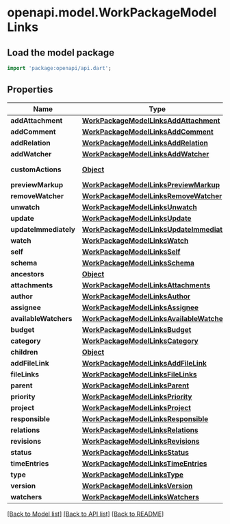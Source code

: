 # openapi.model.WorkPackageModelLinks

## Load the model package
```dart
import 'package:openapi/api.dart';
```

## Properties
Name | Type | Description | Notes
------------ | ------------- | ------------- | -------------
**addAttachment** | [**WorkPackageModelLinksAddAttachment**](WorkPackageModelLinksAddAttachment.md) |  | [optional] 
**addComment** | [**WorkPackageModelLinksAddComment**](WorkPackageModelLinksAddComment.md) |  | [optional] 
**addRelation** | [**WorkPackageModelLinksAddRelation**](WorkPackageModelLinksAddRelation.md) |  | [optional] 
**addWatcher** | [**WorkPackageModelLinksAddWatcher**](WorkPackageModelLinksAddWatcher.md) |  | [optional] 
**customActions** | [**Object**](.md) |  | [optional] [readonly] 
**previewMarkup** | [**WorkPackageModelLinksPreviewMarkup**](WorkPackageModelLinksPreviewMarkup.md) |  | [optional] 
**removeWatcher** | [**WorkPackageModelLinksRemoveWatcher**](WorkPackageModelLinksRemoveWatcher.md) |  | [optional] 
**unwatch** | [**WorkPackageModelLinksUnwatch**](WorkPackageModelLinksUnwatch.md) |  | [optional] 
**update** | [**WorkPackageModelLinksUpdate**](WorkPackageModelLinksUpdate.md) |  | [optional] 
**updateImmediately** | [**WorkPackageModelLinksUpdateImmediately**](WorkPackageModelLinksUpdateImmediately.md) |  | [optional] 
**watch** | [**WorkPackageModelLinksWatch**](WorkPackageModelLinksWatch.md) |  | [optional] 
**self** | [**WorkPackageModelLinksSelf**](WorkPackageModelLinksSelf.md) |  | 
**schema** | [**WorkPackageModelLinksSchema**](WorkPackageModelLinksSchema.md) |  | 
**ancestors** | [**Object**](.md) |  | [readonly] 
**attachments** | [**WorkPackageModelLinksAttachments**](WorkPackageModelLinksAttachments.md) |  | 
**author** | [**WorkPackageModelLinksAuthor**](WorkPackageModelLinksAuthor.md) |  | 
**assignee** | [**WorkPackageModelLinksAssignee**](WorkPackageModelLinksAssignee.md) |  | [optional] 
**availableWatchers** | [**WorkPackageModelLinksAvailableWatchers**](WorkPackageModelLinksAvailableWatchers.md) |  | [optional] 
**budget** | [**WorkPackageModelLinksBudget**](WorkPackageModelLinksBudget.md) |  | [optional] 
**category** | [**WorkPackageModelLinksCategory**](WorkPackageModelLinksCategory.md) |  | [optional] 
**children** | [**Object**](.md) |  | [readonly] 
**addFileLink** | [**WorkPackageModelLinksAddFileLink**](WorkPackageModelLinksAddFileLink.md) |  | [optional] 
**fileLinks** | [**WorkPackageModelLinksFileLinks**](WorkPackageModelLinksFileLinks.md) |  | [optional] 
**parent** | [**WorkPackageModelLinksParent**](WorkPackageModelLinksParent.md) |  | [optional] 
**priority** | [**WorkPackageModelLinksPriority**](WorkPackageModelLinksPriority.md) |  | 
**project** | [**WorkPackageModelLinksProject**](WorkPackageModelLinksProject.md) |  | 
**responsible** | [**WorkPackageModelLinksResponsible**](WorkPackageModelLinksResponsible.md) |  | [optional] 
**relations** | [**WorkPackageModelLinksRelations**](WorkPackageModelLinksRelations.md) |  | [optional] 
**revisions** | [**WorkPackageModelLinksRevisions**](WorkPackageModelLinksRevisions.md) |  | [optional] 
**status** | [**WorkPackageModelLinksStatus**](WorkPackageModelLinksStatus.md) |  | 
**timeEntries** | [**WorkPackageModelLinksTimeEntries**](WorkPackageModelLinksTimeEntries.md) |  | [optional] 
**type** | [**WorkPackageModelLinksType**](WorkPackageModelLinksType.md) |  | 
**version** | [**WorkPackageModelLinksVersion**](WorkPackageModelLinksVersion.md) |  | [optional] 
**watchers** | [**WorkPackageModelLinksWatchers**](WorkPackageModelLinksWatchers.md) |  | [optional] 

[[Back to Model list]](../README.md#documentation-for-models) [[Back to API list]](../README.md#documentation-for-api-endpoints) [[Back to README]](../README.md)


